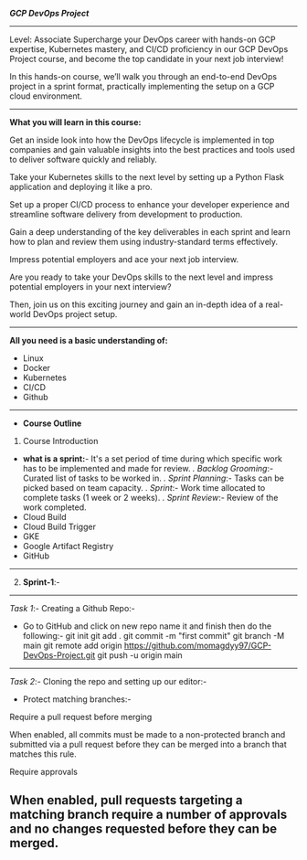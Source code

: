 ***GCP DevOps Project***

----------------------------------------------------------------------------------------------------------------------------------------------------------------------------

Level: Associate
Supercharge your DevOps career with hands-on GCP expertise, Kubernetes mastery, and CI/CD proficiency in our GCP DevOps Project course, and become the top candidate in your next job interview!

In this hands-on course, we’ll walk you through an end-to-end DevOps project in a sprint format, practically implementing the setup on a GCP cloud environment. 

----------------------------------------------------------------------------------------------------------------------------------------------------------------------------


**What you will learn in this course:**

Get an inside look into how the DevOps lifecycle is implemented in top companies and gain valuable insights into the best practices and tools used to deliver software quickly and reliably.

Take your Kubernetes skills to the next level by setting up a Python Flask application and deploying it like a pro.

Set up a proper CI/CD process to enhance your developer experience and streamline software delivery from development to production.

Gain a deep understanding of the key deliverables in each sprint and learn how to plan and review them using industry-standard terms effectively.

Impress potential employers and ace your next job interview.

Are you ready to take your DevOps skills to the next level and impress potential employers in your next interview? 

Then, join us on this exciting journey and gain an in-depth idea of a real-world DevOps project setup. 

----------------------------------------------------------------------------------------------------------------------------------------------------------------------------

**All you need is a basic understanding of:**

- Linux
- Docker
- Kubernetes
- CI/CD
- Github

----------------------------------------------------------------------------------------------------------------------------------------------------------------------------
- **Course Outline**
1. Course Introduction
- **what is a sprint:**- It's a set period of time during which specific work has to be implemented and made for review.
*. Backlog Grooming*:- Curated list of tasks to be worked in.
*. Sprint Planning*:- Tasks can be picked based on team capacity.
*. Sprint*:- Work time allocated to complete tasks (1 week or 2 weeks). 
*. Sprint Review*:- Review of the work completed. 
- Cloud Build
- Cloud Build Trigger
- GKE
- Google Artifact Registry 
- GitHub
----------------------------------------------------------------------------------------------------------------------------------------------------------------------------
2. **Sprint-1**:-
--------------------------------------------------------------------------------
*Task 1*:- Creating a Github Repo:-
- Go to GitHub and click on new repo name it and finish then do the following:-
git init
git add .
git commit -m "first commit"
git branch -M main
git remote add origin https://github.com/momagdyy97/GCP-DevOps-Project.git
git push -u origin main
--------------------------------------------------------------------------------
*Task 2*:- Cloning the repo and setting up our editor:-

- Protect matching branches:-

Require a pull request before merging

When enabled, all commits must be made to a non-protected branch and submitted via a pull request before they can be merged into a branch that matches this rule.

Require approvals

When enabled, pull requests targeting a matching branch require a number of approvals and no changes requested before they can be merged.
--------------------------------------------------------------------------------